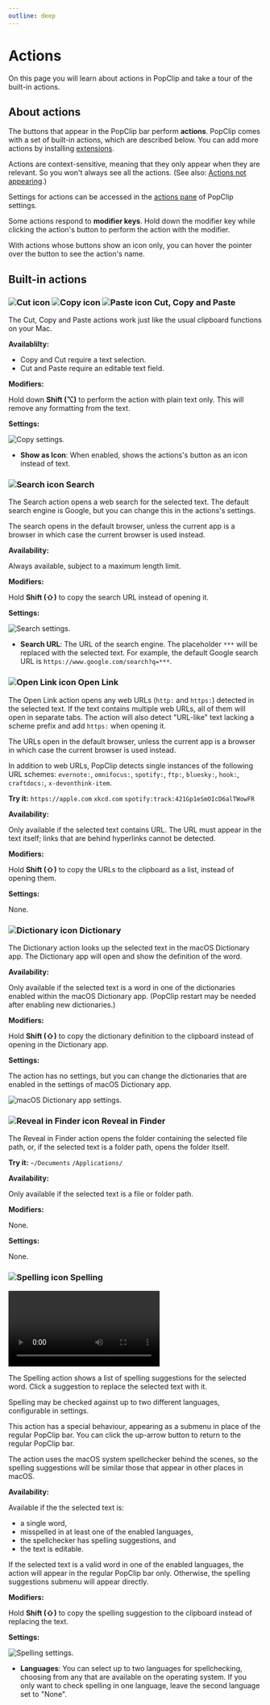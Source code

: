 ```yaml
---
outline: deep
---
```

# Actions

On this page you will learn about actions in PopClip and take a tour of the built-in actions.

## About actions

The buttons that appear in the PopClip bar perform **actions**. PopClip comes with a set of built-in actions, which are described below. You can add more actions by installing [extensions]().

Actions are context-sensitive, meaning that they only appear when they are relevant. So you won't always see all the actions. (See also: [Actions not appearing]().)

Settings for actions can be accessed in the [actions pane]() of PopClip settings.

Some actions respond to **modifier keys**. Hold down the modifier key while clicking the action's button to perform the action with the modifier.

With actions whose buttons show an icon only, you can hover the pointer over the button to see the action's name.

<!-- :::tip Actions not appearing?
PopClip is context-sensitive, meaning that the actions that appear are dependent on the the text content, as well as other context.

Examples:

- The Paste and Cut actions only appear when the text is editable.
- The Open Link action only appears if the selected text contains a link.
- The Dictionary action only appears if the text is a dictionary word.
- The Reveal in Finder action only appears if the text is a file path.
- Spelling correction actions only appear if the text is misspelled and there are suggestions available.
::: -->

## Built-in actions

### ![Cut icon](./icon-cut.svg#iconleft) ![Copy icon](./icon-copy.svg#iconleft) ![Paste icon](./icon-paste.svg#iconleft) Cut, Copy and Paste

The Cut, Copy and Paste actions work just like the usual clipboard functions on your Mac.

**Availablilty:**

- Copy and Cut require a text selection.
- Cut and Paste require an editable text field.

**Modifiers:**

Hold down **Shift (⌥)** to perform the action with plain text only. This will remove any formatting from the text.

**Settings:**

![](./shot-prefs-copy-2.png#pref "Copy settings.")

- **Show as Icon**: When enabled, shows the actions's button as an icon instead of text.

### ![Search icon](./icon-search.svg#iconleft) Search

The Search action opens a web search for the selected text. The default search engine is Google, but you can change this in the actions's settings.

The search opens in the default browser, unless the current app is a browser in which case the current browser is used instead.

**Availability:**

Always available, subject to a maximum length limit.

**Modifiers:**

Hold **Shift (⇧)** to copy the search URL instead of opening it.

**Settings:**

![](./shot-prefs-search-1.png#pref "Search settings.")

- **Search URL**: The URL of the search engine. The placeholder `***` will be replaced with the selected text. For example, the default Google search URL is `https://www.google.com/search?q=***`.

### ![Open Link icon](./icon-link.svg#iconleft) Open Link

The Open Link action opens any web URLs (`http:` and `https:`) detected in the selected text. If the text contains multiple web URLs, all of them will open in separate tabs. The action will also detect "URL-like" text lacking a scheme prefix and add `https:` when opening it.

The URLs open in the default browser, unless the current app is a browser in which case the current browser is used instead.

In addition to web URLs, PopClip detects single instances of the following URL schemes: `evernote:`, `omnifocus:`, `spotify:`, `ftp:`, `bluesky:`, `hook:`, `craftdocs:`, `x-devonthink-item`.

**Try it:** `https://apple.com` `xkcd.com` `spotify:track:421Gp1eSmOIcD6alTWowFR`

**Availability:**

Only available if the selected text contains URL. The URL must appear in the text itself; links that are behind hyperlinks cannot be detected. 

**Modifiers:**

Hold **Shift (⇧)** to copy the URLs to the clipboard as a list, instead of opening them.

**Settings:**

None.

### ![Dictionary icon](./icon-dict.svg#iconleft) Dictionary

The Dictionary action looks up the selected text in the macOS Dictionary app. The Dictionary app will open and show the definition of the word.

**Availability:**

Only available if the selected text is a word in one of the dictionaries enabled within the macOS Dictionary app. (PopClip restart may be needed after enabling new dictionaries.)

**Modifiers:**

Hold **Shift (⇧)** to copy the dictionary definition to the clipboard instead of opening in the Dictionary app.

**Settings:**

The action has no settings, but you can change the dictionaries that are enabled in the settings of macOS Dictionary app.

![](./shot-macos-dict-1.png "macOS Dictionary app settings.")

### ![Reveal in Finder icon](./icon-finder.svg#iconleft) Reveal in Finder

The Reveal in Finder action opens the folder containing the selected file path, or, if the selected text is a folder path, opens the folder itself.

**Try it:** `~/Documents` `/Applications/`

**Availability:**

Only available if the selected text is a file or folder path.

**Modifiers:**

None.

**Settings:**

None.

### ![Spelling icon](./icon-spelling.svg#iconleft) Spelling

![](./anim-spelling-3.mp4 "The Spelling action in use.")


The Spelling action shows a list of spelling suggestions for the selected word. Click a suggestion to replace the selected text with it.

Spelling may be checked against up to two different languages, configurable in settings.

This action has a special behaviour, appearing as a submenu in place of the regular PopClip bar. You can click the up-arrow button to return to the regular PopClip bar.

The action uses the macOS system spellchecker behind the scenes, so the spelling suggestions will be similar those that appear in other places in macOS.

**Availability:**

Available if the the selected text is:

- a single word,
- misspelled in at least one of the enabled languages,
- the spellchecker has spelling suggestions, and
- the text is editable.

If the selected text is a valid word in one of the enabled languages, the action will appear in the regular PopClip bar only. Otherwise, the spelling suggestions submenu will appear directly.

**Modifiers:**

Hold **Shift (⇧)** to copy the spelling suggestion to the clipboard instead of replacing the text.

**Settings:**

![](./shot-prefs-spelling-3.png#pref "Spelling settings.")
- **Languages**: You can select up to two languages for spellchecking, choosing from any that are available on the operating system. If you only want to check spelling in one language, leave the second language set to "None".
